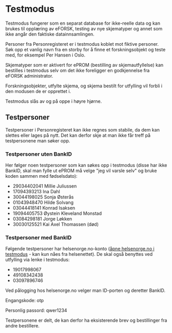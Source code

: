 # Testmodus

Testmodus fungerer som en separat database for ikke-reelle data og kan brukes til opplæring av eFORSK, testing av nye skjematyper og annet som ikke angår den faktiske datainnsamlingen.

Personer fra Personregisteret er i testmodus koblet mot fiktive personer. 
Søk opp et vanlig navn fra en storby for å finne et forskningsobjekt og teste med, for eksempel Per Hansen i Oslo.

Skjematyper som er aktivert for ePROM (bestilling av skjemautfyllelse) kan bestilles i testmodus selv om det ikke foreligger en godkjennelse fra eFORSK administrator.

Forskningsobjekter, utfylte skjema, og skjema bestilt for utfylling vil forbli i den modusen de er opprettet i.

Testmodus slås av og på oppe i høyre hjørne.

## Testpersoner

Testpersoner i Personregisteret kan ikke regnes som stabile, da dem kan slettes eller lages på nytt. Det kan derfor skje at man ikke får treff på testpersonene man søker opp.


### Testpersoner uten BankID 

Her følger noen testpersoner som kan søkes opp i testmodus (disse har ikke BankID, skal man fylle ut ePROM må velge "jeg vil varsle selv" og bruke koden sammen med fødselsdato):

* 29034402041 Millie Juliussen
* 17094393213 Ina Dahl
* 30044198025 Sonja Østerås
* 01043948470 Hilde Solvang
* 03044418141 Konrad Isaksen
* 19094405753 Øystein Kleveland Monstad
* 03084298181 Jorge Løkken
* 30030125521 Kai Axel Thomassen (død)

### Testpersoner med BankID

Følgende testpersoner har helsenorge.no-konto (<a href="https://tjenester.hn.qa.nhn.no/" target="_blank">åpne helsenorge.no i testmodus</a> - kan kun nåes fra helsenettet). De skal også benyttes ved utfylling via lenke i testmodus:

* 19017998067
* 49108342438
* 03097896746

Ved pålogging hos helsenorge.no velger man ID-porten og deretter BankID. 

Engangskode: otp

Personlig passord: qwer1234

Testpersonene er delt, de kan derfor ha eksisterende brev og bestillinger fra andre bestillere.
